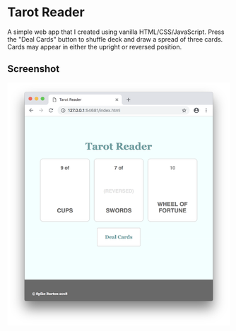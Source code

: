 # Tarot Reader
A simple web app that I created using vanilla HTML/CSS/JavaScript. Press the "Deal Cards" button to shuffle deck and draw a spread of three cards. Cards may appear in either the upright or reversed position.

## Screenshot
![The app in action](./screenshot.png?raw=true "Tarot Reader")
